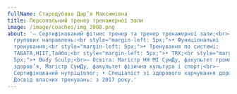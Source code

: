 ```yaml
---
fullName: Стародубова Дар’я Максимівна
title: Персональний тренер тренажерної зали
image: /image/coaches/img_3908.png
about: '– Сертифікований фітнес тренер та тренер тренажерної зали;<br>– Тренер
  групових направлень:<br style="margin-left: 5px;">• Функціональні
  тренування;<br style="margin-left: 5px;">• Тренування по системі:
  ТАБАТА,HIIT,Тайбо;<br style="margin-left: 5px;">• TRX;<br style="margin-left:
  5px;">• Body Sculp;<br>– Освіта: Магістр НН МІ СумДу, факультет громадське
  здоров’я, Магістр СумДу, факультет фізична культура і спорт;<br>–
  Сертифікований нутріціолог; • Спеціаліст зі здорового харчування дорослих; •
  Досвід власних тренувань: з 2017 року.'
---
```

